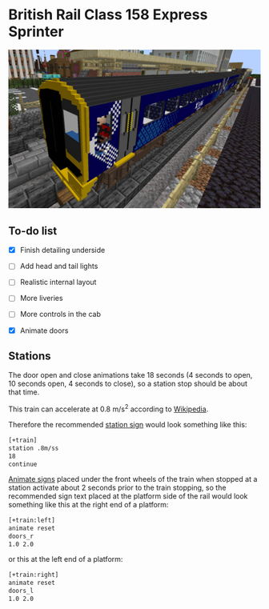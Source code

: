 British Rail Class 158 Express Sprinter
=======================================

![Screenshot](./class158.jpg)

To-do list
----------

 - [x] Finish detailing underside
 - [ ] Add head and tail lights
 - [ ] Realistic internal layout
 - [ ] More liveries
 - [ ] More controls in the cab
 - [x] Animate doors


Stations
--------

The door open and close animations take 18 seconds (4 seconds to open, 10
seconds open, 4 seconds to close), so a station stop should be about that time.

This train can accelerate at 0.8 m/s<sup>2</sup> according to [Wikipedia].

Therefore the recommended [station
sign](https://wiki.traincarts.net/p/TrainCarts/Signs/Station) would look
something like this:
```
[+train]
station .8m/ss
18
continue
```

[Animate signs](https://wiki.traincarts.net/p/TrainCarts/Signs/Animate)
placed under the front wheels of the train when stopped at a station activate
about 2 seconds prior to the train stopping, so the recommended sign text
placed at the platform side of the rail would look something like this at the
right end of a platform:
```
[+train:left]
animate reset
doors_r
1.0 2.0
```

or this at the left end of a platform:
```
[+train:right]
animate reset
doors_l
1.0 2.0
```

[Wikipedia]: https://en.wikipedia.org/wiki/British_Rail_Class_158
